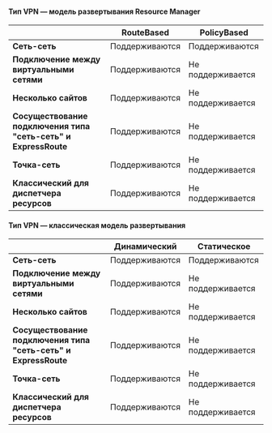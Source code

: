 #### Тип VPN — модель развертывания Resource Manager
|  | **RouteBased** | **PolicyBased** |
| --- | --- | --- |
| **Сеть-сеть** |Поддерживаются |Поддерживаются |
| **Подключение между виртуальными сетями** |Поддерживаются |Не поддерживается |
| **Несколько сайтов** |Поддерживаются |Не поддерживается |
| **Сосуществование подключения типа "сеть-сеть" и ExpressRoute** |Поддерживаются |Не поддерживается |
| **Точка-сеть** |Поддерживаются |Не поддерживается |
| **Классический для диспетчера ресурсов** |Поддерживаются |Не поддерживается |

#### Тип VPN — классическая модель развертывания
|  | **Динамический** | **Статическое** |
| --- | --- | --- |
| **Сеть-сеть** |Поддерживаются |Поддерживаются |
| **Подключение между виртуальными сетями** |Поддерживаются |Не поддерживается |
| **Несколько сайтов** |Поддерживаются |Не поддерживается |
| **Сосуществование подключения типа "сеть-сеть" и ExpressRoute** |Поддерживаются |Не поддерживается |
| **Точка-сеть** |Поддерживаются |Не поддерживается |
| **Классический для диспетчера ресурсов** |Поддерживаются |Не поддерживается |

<!---HONumber=AcomDC_0907_2016-->